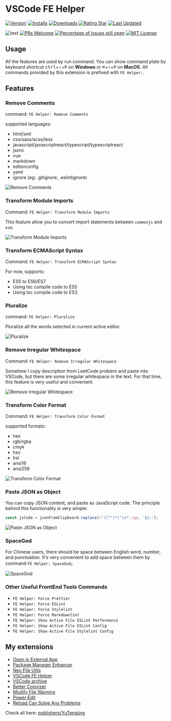 # VSCode FE Helper

[![Version](https://img.shields.io/visual-studio-marketplace/v/YuTengjing.vscode-fe-helper)](https://marketplace.visualstudio.com/items/YuTengjing.vscode-fe-helper/changelog) [![Installs](https://img.shields.io/visual-studio-marketplace/i/YuTengjing.vscode-fe-helper)](https://marketplace.visualstudio.com/items?itemName=YuTengjing.vscode-fe-helper) [![Downloads](https://img.shields.io/visual-studio-marketplace/d/YuTengjing.vscode-fe-helper)](https://marketplace.visualstudio.com/items?itemName=YuTengjing.vscode-fe-helper) [![Rating Star](https://img.shields.io/visual-studio-marketplace/stars/YuTengjing.vscode-fe-helper)](https://marketplace.visualstudio.com/items?itemName=YuTengjing.vscode-fe-helper&ssr=false#review-details) [![Last Updated](https://img.shields.io/visual-studio-marketplace/last-updated/YuTengjing.vscode-fe-helper)](https://github.com/tjx666/vscode-fe-helper)

![test](https://github.com/tjx666/vscode-fe-helper/actions/workflows/test.yml/badge.svg) [![PRs Welcome](https://img.shields.io/badge/PRs-welcome-brightgreen.svg?style=flat)](http://makeapullrequest.com) [![Percentage of issues still open](https://isitmaintained.com/badge/open/tjx666/vscode-fe-helper.svg)](http://isitmaintained.com/project/tjx666/vscode-fe-helper') [![MIT License](https://img.shields.io/github/license/tjx666/vscode-fe-helper)](https://github.com/tjx666/vscode-fe-helper/blob/master/LICENSE)

## Usage

All the features are used by run command. You can show command plate by keyboard shortcut <kbd>ctrl</kbd>+<kbd>⇧</kbd>+<kbd>P</kbd> on **Windows** or <kbd>⌘</kbd>+<kbd>⇧</kbd>+<kbd>P</kbd> on **MacOS**. All commands provided by this extension is prefixed with `FE Helper:`.

## Features

### Remove Comments

command: `FE Helper: Remove Comments`

supported languages:

- html/xml
- css/sass/scss/less
- javascript/javascriptreact/typescript/typescriptreact
- jsonc
- vue
- markdown
- editorconfig
- yaml
- ignore (eg: .gitignore, .eslintignore)

![Remove Comments](https://github.com/tjx666/vscode-fe-helper/raw/master/images/remove_comments.gif?raw=true)

### Transform Module Imports

Command: `FE Helper: Transform Module Imports`

This feature allow you to convert import statements between `commonjs` and `esm`.

![Transform Module Imports](https://github.com/tjx666/vscode-fe-helper/raw/master/images/transform_module_imports.gif?raw=true)

### Transform ECMAScript Syntax

Command: `FE Helper: Transform ECMAScript Syntax`

For now, supports:

- ES5 to ES6/ES7
- Using tsc compile code to ES5
- Using tsc compile code to ES3

### Pluralize

command: `FE Helper: Pluralize`

Pluralize all the words selected in current active editor.

![Pluralize](https://github.com/tjx666/vscode-fe-helper/raw/master/images/pluralize.gif?raw=true)

### Remove Irregular Whitespace

Command: `FE Helper: Remove Irregular Whitespace`

Sometime I copy description from LeetCode problem and paste into VSCode, but there are some irregular whitespace in the text. For that time, this feature is very useful and convenient.

![Remove Irregular Whitespace](https://github.com/tjx666/vscode-fe-helper/raw/master/images/remove_irregular_whitespace.gif?raw=true)

### Transform Color Format

Command: `FE Helper: Transform Color Format`

supported formats:

- hex
- rgb/rgba
- cmyk
- hsv
- hsl
- ansi16
- ansi256

![Transform Color Format](https://github.com/tjx666/vscode-fe-helper/raw/master/images/transform_color_format.gif?raw=true)

### Paste JSON as Object

You can copy JSON content, and paste as JavaScript code. The principle behind this functionality is very simple:

```javascript
const jsCode = jsonFromClipboard.replace(/"([^"]*)"\s*:/gm, '$1:');
```

![Paste JSON as Object](https://github.com/tjx666/vscode-fe-helper/raw/master/images/jsonToCode.gif?raw=true)

### SpaceGod

For Chinese users, there should be space between English word, number, and punctuation. It's very convenient to add space between them by command `FE Helper: SpaceGod`。

![SpaceGod](https://github.com/tjx666/vscode-fe-helper/raw/master/images/space_god.gif?raw=true)

### Other Useful FrontEnd Tools Commands

- `FE Helper: Force Prettier`
- `FE Helper: Force ESLint`
- `FE Helper: Force Stylelint`
- `FE Helper: Force Markdownlint`
- `FE Helper: Show Active File ESLint Performance`
- `FE Helper: Show Active File ESLint Config`
- `FE Helper: Show Active File Stylelint Config`

## My extensions

- [Open in External App](https://github.com/tjx666/open-in-external-app)
- [Package Manager Enhancer](https://github.com/tjx666/package-manager-enhancer)
- [Neo File Utils](https://github.com/tjx666/vscode-neo-file-utils)
- [VSCode FE Helper](https://github.com/tjx666/vscode-fe-helper)
- [VSCode archive](https://github.com/tjx666/vscode-archive)
- [Better Colorizer](https://github.com/tjx666/better-colorizer/tree/main)
- [Modify File Warning](https://github.com/tjx666/modify-file-warning)
- [Power Edit](https://github.com/tjx666/power-edit)
- [Reload Can Solve Any Problems](https://github.com/tjx666/reload-can-solve-any-problems)

Check all here: [publishers/YuTengjing](https://marketplace.visualstudio.com/publishers/YuTengjing)
